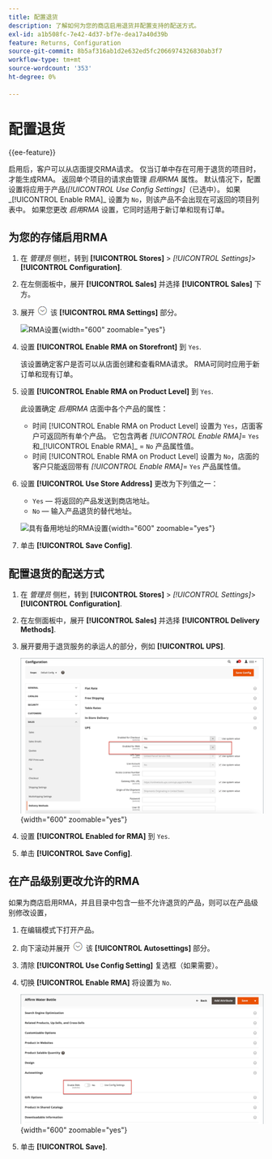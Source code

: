 ```yaml
---
title: 配置退货
description: 了解如何为您的商店启用退货并配置支持的配送方式。
exl-id: a1b508fc-7e42-4d37-bf7e-dea17a40d39b
feature: Returns, Configuration
source-git-commit: 8b5af316ab1d2e632ed5fc2066974326830ab3f7
workflow-type: tm+mt
source-wordcount: '353'
ht-degree: 0%

---
```


# 配置退货

{{ee-feature}}

启用后，客户可以从店面提交RMA请求。 仅当订单中存在可用于退货的项目时，才能生成RMA。 返回单个项目的请求由管理 _启用RMA_ 属性。 默认情况下，配置设置将应用于产品(_[!UICONTROL Use Config Settings]_（已选中）。 如果_[!UICONTROL Enable RMA]_ 设置为 `No`，则该产品不会出现在可返回的项目列表中。 如果您更改 _启用RMA_ 设置，它同时适用于新订单和现有订单。

## 为您的存储启用RMA

1. 在 _管理员_ 侧栏，转到 **[!UICONTROL Stores]** > _[!UICONTROL Settings]_>**[!UICONTROL Configuration]**.

1. 在左侧面板中，展开 **[!UICONTROL Sales]** 并选择 **[!UICONTROL Sales]** 下方。

1. 展开 ![扩展选择器](../assets/icon-display-expand.png) 该 **[!UICONTROL RMA Settings]** 部分。

   ![RMA设置](../configuration-reference/sales/assets/sales-rma-settings.png){width="600" zoomable="yes"}

1. 设置 **[!UICONTROL Enable RMA on Storefront]** 到 `Yes`.

   该设置确定客户是否可以从店面创建和查看RMA请求。 RMA可同时应用于新订单和现有订单。

1. 设置 **[!UICONTROL Enable RMA on Product Level]** 到 `Yes`.

   此设置确定 _启用RMA_ 店面中各个产品的属性：

   - 时间 [!UICONTROL Enable RMA on Product Level] 设置为 `Yes`，店面客户可返回所有单个产品。 它包含两者 _[!UICONTROL Enable RMA]_= `Yes` 和_[!UICONTROL Enable RMA]_ = `No` 产品属性值。
   - 时间 [!UICONTROL Enable RMA on Product Level] 设置为 `No`，店面的客户只能返回带有 _[!UICONTROL Enable RMA]_= `Yes` 产品属性值。

1. 设置 **[!UICONTROL Use Store Address]** 更改为下列值之一：

   - `Yes`  — 将返回的产品发送到商店地址。
   - `No`  — 输入产品退货的替代地址。

   ![具有备用地址的RMA设置](../configuration-reference/sales/assets/sales-rma-settings.png){width="600" zoomable="yes"}

1. 单击 **[!UICONTROL Save Config]**.

## 配置退货的配送方式

1. 在 _管理员_ 侧栏，转到 **[!UICONTROL Stores]** > _[!UICONTROL Settings]_>**[!UICONTROL Configuration]**.

1. 在左侧面板中，展开 **[!UICONTROL Sales]** 并选择 **[!UICONTROL Delivery Methods]**.

1. 展开要用于退货服务的承运人的部分，例如 **[!UICONTROL UPS]**.

   ![为运营商启用RMA服务](./assets/rma-delivery-method.png){width="600" zoomable="yes"}

1. 设置 **[!UICONTROL Enabled for RMA]** 到 `Yes`.

1. 单击 **[!UICONTROL Save Config]**.

## 在产品级别更改允许的RMA

如果为商店启用RMA，并且目录中包含一些不允许退货的产品，则可以在产品级别修改设置，

1. 在编辑模式下打开产品。

1. 向下滚动并展开 ![扩展选择器](../assets/icon-display-expand.png) 该 **[!UICONTROL Autosettings]** 部分。

1. 清除 **[!UICONTROL Use Config Setting]** 复选框（如果需要）。

1. 切换 **[!UICONTROL Enable RMA]** 将设置为 `No`.

   ![为产品禁用RMA](./assets/product-advanced-autosettings-enable-rma.png){width="600" zoomable="yes"}

1. 单击 **[!UICONTROL Save]**.
